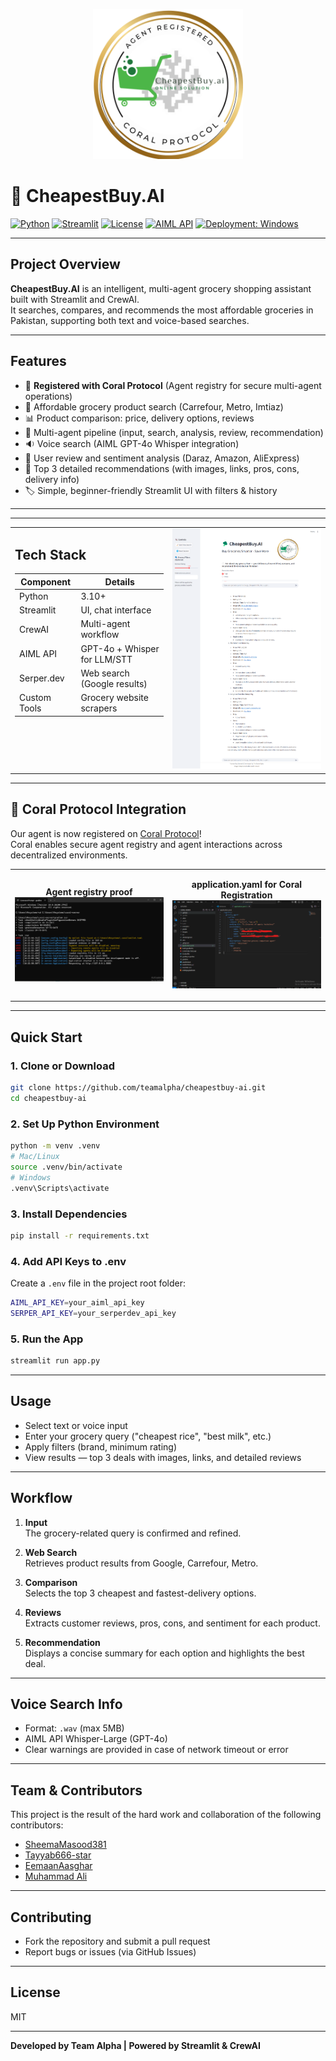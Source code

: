 <p align="center">
  <img src="logo.png" alt="Team Alpha Logo" width="240"/>
</p>

# 🥦 CheapestBuy.AI

[![Python](https://img.shields.io/badge/Python-3.10%2B-blue.svg)](https://www.python.org/)
[![Streamlit](https://img.shields.io/badge/Streamlit-%E2%9C%94%EF%B8%8F-brightgreen.svg)](https://streamlit.io/)
[![License](https://img.shields.io/badge/License-MIT-yellow.svg)](./LICENSE)
[![AIML API](https://img.shields.io/badge/AIML%20API-GPT--4o-important.svg)](https://aimlapi.com/)
[![Deployment: Windows](https://img.shields.io/badge/Windows-supported-blue.svg)](https://docs.microsoft.com/en-us/windows/)

---

## Project Overview

**CheapestBuy.AI** is an intelligent, multi-agent grocery shopping assistant built with Streamlit and CrewAI.  
It searches, compares, and recommends the most affordable groceries in Pakistan, supporting both text and voice-based searches.

---
## Features

- 🪸 **Registered with Coral Protocol** (Agent registry for secure multi-agent operations)
- 🔎 Affordable grocery product search (Carrefour, Metro, Imtiaz)
- 📊 Product comparison: price, delivery options, reviews
- 🤖 Multi-agent pipeline (input, search, analysis, review, recommendation)
- 🔉 Voice search (AIML GPT-4o Whisper integration)
- 💬 User review and sentiment analysis (Daraz, Amazon, AliExpress)
- 🥇 Top 3 detailed recommendations (with images, links, pros, cons, delivery info)
- 🏷️ Simple, beginner-friendly Streamlit UI with filters & history
---
---
<table>
<tr>
<td width="50%" valign="top">

<h2>Tech Stack</h2>

| Component    | Details                      |
|--------------|------------------------------|
| Python       | 3.10+                        |
| Streamlit    | UI, chat interface           |
| CrewAI       | Multi-agent workflow         |
| AIML API     | GPT-4o + Whisper for LLM/STT |
| Serper.dev   | Web search (Google results)  |
| Custom Tools | Grocery website scrapers     |

</td>
<td width="50%" align="center">

<img src="UI.png" alt="App UI Preview" width="500">

</td>
</tr>
</table>

----
## 🪸 Coral Protocol Integration

Our agent is now registered on [Coral Protocol](https://coralprotocol.com/)!  
Coral enables secure agent registry and agent interactions across decentralized environments.

<table>
<tr>
<td align="center" width="50%">

<b>Agent registry proof</b><br>
<img src="proof_or_agent_registry_in_coral.png" alt="Agent Registry in Coral" width="400"/>

</td>
<td align="center" width="50%">

<b>application.yaml for Coral Registration</b><br>
<img src="application_yaml_to_register_agent_in_coral.png" alt="application.yaml for Coral Registration" width="400"/>

</td>
</tr>
</table>

-----

## Quick Start

### 1. Clone or Download

```bash
git clone https://github.com/teamalpha/cheapestbuy-ai.git
cd cheapestbuy-ai
```

### 2. Set Up Python Environment

```bash
python -m venv .venv
# Mac/Linux
source .venv/bin/activate
# Windows
.venv\Scripts\activate
```

### 3. Install Dependencies

```bash
pip install -r requirements.txt
```

### 4. Add API Keys to .env

Create a `.env` file in the project root folder:
```bash
AIML_API_KEY=your_aiml_api_key
SERPER_API_KEY=your_serperdev_api_key
```

### 5. Run the App

```bash
streamlit run app.py
```

---

## Usage

- Select text or voice input
- Enter your grocery query ("cheapest rice", "best milk", etc.)
- Apply filters (brand, minimum rating)
- View results — top 3 deals with images, links, and detailed reviews

---

## Workflow

1. **Input**  
   The grocery-related query is confirmed and refined.

2. **Web Search**  
   Retrieves product results from Google, Carrefour, Metro.

3. **Comparison**  
   Selects the top 3 cheapest and fastest-delivery options.

4. **Reviews**  
   Extracts customer reviews, pros, cons, and sentiment for each product.

5. **Recommendation**  
   Displays a concise summary for each option and highlights the best deal.

---

## Voice Search Info

- Format: `.wav` (max 5MB)
- AIML API Whisper-Large (GPT-4o)
- Clear warnings are provided in case of network timeout or error

---

## Team & Contributors

This project is the result of the hard work and collaboration of the following contributors:

- [SheemaMasood381](https://github.com/SheemaMasood381)
- [Tayyab666-star](https://github.com/Tayyab666-star)
- [EemaanAasghar](https://github.com/EemanAsghar)
- [Muhammad Ali](https://github.com/alimalik07)
  
---

## Contributing

- Fork the repository and submit a pull request
- Report bugs or issues (via GitHub Issues)

---

## License

MIT

---

**Developed by Team Alpha | Powered by Streamlit & CrewAI**
